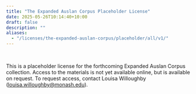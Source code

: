 ```yaml
---
title: "The Expanded Auslan Corpus Placeholder License"
date: 2025-05-26T10:14:40+10:00
draft: false
description: ""
aliases:
  - "/licenses/the-expanded-auslan-corpus/placeholder/all/v1/"
---
```


<br>

This is a placeholder license for the forthcoming Expanded Auslan Corpus collection. Access to the materials is not yet available online, but is available on request. To request access, contact Louisa Willoughby (louisa.willoughby@monash.edu).

<br>
